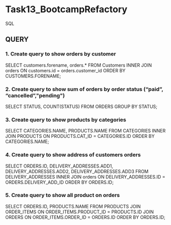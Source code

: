 # Task13_BootcampRefactory
SQL

## QUERY

### 1. Create query to show orders by customer

SELECT customers.forename, orders.* FROM Customers INNER JOIN orders ON customers.id = orders.customer_id ORDER BY CUSTOMERS.FORENAME;                      

### 2. Create query to show sum of orders by order status (“paid”, “cancelled”,"pending")

SELECT STATUS, COUNT(STATUS) FROM ORDERS GROUP BY STATUS; 

### 3. Create query to show products by categories

SELECT CATEGORIES.NAME, PRODUCTS.NAME FROM CATEGORIES INNER JOIN PRODUCTS ON PRODUCTS.CAT_ID = CATEGORIES.ID ORDER BY CATEGORIES.NAME; 

### 4. Create query to show address of customers orders

SELECT ORDERS.ID, DELIVERY_ADDRESSES.ADD1, DELIVERY_ADDRESSES.ADD2, DELIVERY_ADDRESSES.ADD3 FROM DELIVERY_ADDRESSES INNER JOIN orders ON DELIVERY_ADDRESSES.ID = ORDERS.DELIVERY_ADD_ID ORDER BY ORDERS.ID;

### 5. Create query to show all product on orders

SELECT ORDERS.ID, PRODUCTS.NAME FROM PRODUCTS JOIN ORDER_ITEMS ON ORDER_ITEMS.PRODUCT_ID = PRODUCTS.ID JOIN ORDERS ON ORDER_ITEMS.ORDER_ID = ORDERS.ID ORDER BY ORDERS.ID; 
